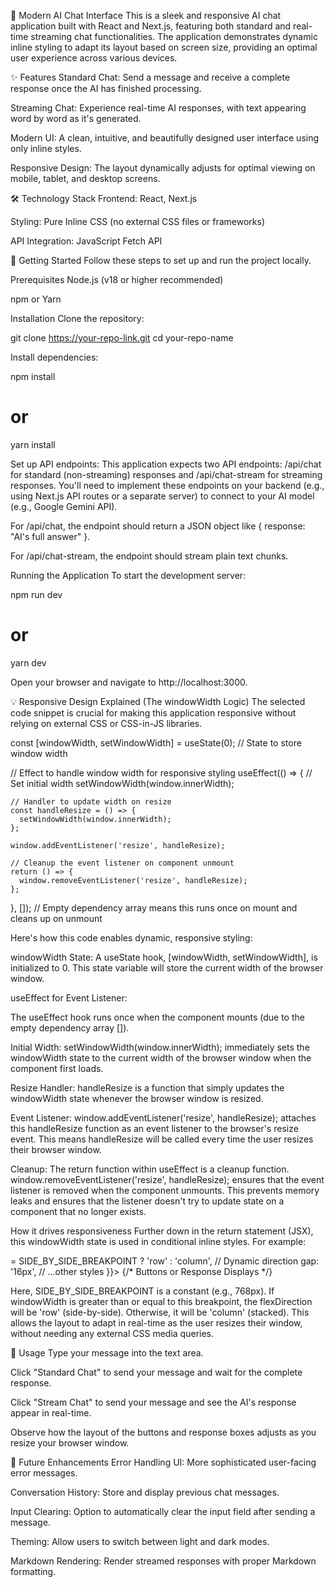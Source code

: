 🚀 Modern AI Chat Interface
This is a sleek and responsive AI chat application built with React and Next.js, featuring both standard and real-time streaming chat functionalities. The application demonstrates dynamic inline styling to adapt its layout based on screen size, providing an optimal user experience across various devices.

✨ Features
Standard Chat: Send a message and receive a complete response once the AI has finished processing.

Streaming Chat: Experience real-time AI responses, with text appearing word by word as it's generated.

Modern UI: A clean, intuitive, and beautifully designed user interface using only inline styles.

Responsive Design: The layout dynamically adjusts for optimal viewing on mobile, tablet, and desktop screens.

🛠️ Technology Stack
Frontend: React, Next.js

Styling: Pure Inline CSS (no external CSS files or frameworks)

API Integration: JavaScript Fetch API

🚀 Getting Started
Follow these steps to set up and run the project locally.

Prerequisites
Node.js (v18 or higher recommended)

npm or Yarn

Installation
Clone the repository:

git clone https://your-repo-link.git
cd your-repo-name

Install dependencies:

npm install
# or
yarn install

Set up API endpoints:
This application expects two API endpoints: /api/chat for standard (non-streaming) responses and /api/chat-stream for streaming responses. You'll need to implement these endpoints on your backend (e.g., using Next.js API routes or a separate server) to connect to your AI model (e.g., Google Gemini API).

For /api/chat, the endpoint should return a JSON object like { response: "AI's full answer" }.

For /api/chat-stream, the endpoint should stream plain text chunks.

Running the Application
To start the development server:

npm run dev
# or
yarn dev

Open your browser and navigate to http://localhost:3000.

💡 Responsive Design Explained (The windowWidth Logic)
The selected code snippet is crucial for making this application responsive without relying on external CSS or CSS-in-JS libraries.

  const [windowWidth, setWindowWidth] = useState(0); // State to store window width

  // Effect to handle window width for responsive styling
  useEffect(() => {
    // Set initial width
    setWindowWidth(window.innerWidth);

    // Handler to update width on resize
    const handleResize = () => {
      setWindowWidth(window.innerWidth);
    };

    window.addEventListener('resize', handleResize);

    // Cleanup the event listener on component unmount
    return () => {
      window.removeEventListener('resize', handleResize);
    };
  }, []); // Empty dependency array means this runs once on mount and cleans up on unmount

Here's how this code enables dynamic, responsive styling:

windowWidth State: A useState hook, [windowWidth, setWindowWidth], is initialized to 0. This state variable will store the current width of the browser window.

useEffect for Event Listener:

The useEffect hook runs once when the component mounts (due to the empty dependency array []).

Initial Width: setWindowWidth(window.innerWidth); immediately sets the windowWidth state to the current width of the browser window when the component first loads.

Resize Handler: handleResize is a function that simply updates the windowWidth state whenever the browser window is resized.

Event Listener: window.addEventListener('resize', handleResize); attaches this handleResize function as an event listener to the browser's resize event. This means handleResize will be called every time the user resizes their browser window.

Cleanup: The return function within useEffect is a cleanup function. window.removeEventListener('resize', handleResize); ensures that the event listener is removed when the component unmounts. This prevents memory leaks and ensures that the listener doesn't try to update state on a component that no longer exists.

How it drives responsiveness
Further down in the return statement (JSX), this windowWidth state is used in conditional inline styles. For example:

<div style={{
  display: 'flex',
  flexDirection: windowWidth >= SIDE_BY_SIDE_BREAKPOINT ? 'row' : 'column', // Dynamic direction
  gap: '16px',
  // ...other styles
}}>
  {/* Buttons or Response Displays */}
</div>

Here, SIDE_BY_SIDE_BREAKPOINT is a constant (e.g., 768px). If windowWidth is greater than or equal to this breakpoint, the flexDirection will be 'row' (side-by-side). Otherwise, it will be 'column' (stacked). This allows the layout to adapt in real-time as the user resizes their window, without needing any external CSS media queries.

💬 Usage
Type your message into the text area.

Click "Standard Chat" to send your message and wait for the complete response.

Click "Stream Chat" to send your message and see the AI's response appear in real-time.

Observe how the layout of the buttons and response boxes adjusts as you resize your browser window.

🌟 Future Enhancements
Error Handling UI: More sophisticated user-facing error messages.

Conversation History: Store and display previous chat messages.

Input Clearing: Option to automatically clear the input field after sending a message.

Theming: Allow users to switch between light and dark modes.

Markdown Rendering: Render streamed responses with proper Markdown formatting.